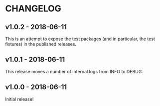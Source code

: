 # CHANGELOG

## v1.0.2 - 2018-06-11

This is an attempt to expose the test packages (and in particular, the test
fixtures) in the published releases.

## v1.0.1 - 2018-06-11

This release moves a number of internal logs from INFO to DEBUG.

## v1.0.0 - 2018-06-11

Initial release!
